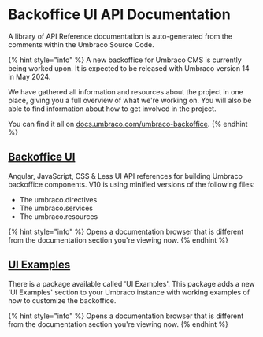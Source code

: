 # Backoffice UI API Documentation

A library of API Reference documentation is auto-generated from the comments within the Umbraco Source Code.

{% hint style="info" %}
A new backoffice for Umbraco CMS is currently being worked upon. It is expected to be released with Umbraco version 14 in May 2024.

We have gathered all information and resources about the project in one place, giving you a full overview of what we're working on. You will also be able to find information about how to get involved in the project.

You can find it all on [docs.umbraco.com/umbraco-backoffice](https://docs.umbraco.com/umbraco-backoffice).
{% endhint %}

## [Backoffice UI](https://apidocs.umbraco.com/v12/ui)

Angular, JavaScript, CSS & Less UI API references for building Umbraco backoffice components. V10 is using minified versions of the following files:

* The umbraco.directives
* The umbraco.services
* The umbraco.resources

{% hint style="info" %}
Opens a documentation browser that is different from the documentation section you're viewing now.
{% endhint %}

## [UI Examples](https://our.umbraco.com/packages/developer-tools/ui-examples/)

There is a package available called 'UI Examples'. This package adds a new 'UI Examples' section to your Umbraco instance with working examples of how to customize the backoffice.

{% hint style="info" %}
Opens a documentation browser that is different from the documentation section you're viewing now.
{% endhint %}
